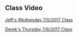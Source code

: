 ## Class Video

[Jeff's Wednesday 7/5/2017 Class](https://codingbootcamp.hosted.panopto.com/Panopto/Pages/Viewer.aspx?id=58b550af-4f4d-44f1-a917-49c02319ddb5)

[Derek's Thursday 7/6/2017 Class](https://codingbootcamp.hosted.panopto.com/Panopto/Pages/Viewer.aspx?id=ab18c902-0dab-4c84-990e-1c6ad2895c9f)
